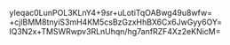yIeqac0LunPOL3KLnY4+9sr+uLotiTqOABwg49u8wfw=
+cjlBMM8tnyiS3mH4KM5csBzGzxHhBX6Cx6JwGyy6OY=
lQ3N2x+TMSWRwpv3RLnUhqn/hg7anfRZF4Xz2eKNicM=
